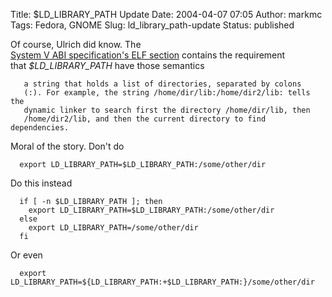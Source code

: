 Title: $LD_LIBRARY_PATH Update
Date: 2004-04-07 07:05
Author: markmc
Tags: Fedora, GNOME
Slug: ld_library_path-update
Status: published

Of course, Ulrich did know. The [  
System V ABI specification's ELF
section](http://www.caldera.com/developers/gabi/latest/ch5.dynamic.html#shobj_dependencies)
contains the requirement  
that *\$LD\_LIBRARY\_PATH* have those semantics

       a string that holds a list of directories, separated by colons
       (:). For example, the string /home/dir/lib:/home/dir2/lib: tells the
       dynamic linker to search first the directory /home/dir/lib, then
       /home/dir2/lib, and then the current directory to find dependencies.
      

</p>
Moral of the story. Don't do

      export LD_LIBRARY_PATH=$LD_LIBRARY_PATH:/some/other/dir
      

Do this instead

      if [ -n $LD_LIBRARY_PATH ]; then
        export LD_LIBRARY_PATH=$LD_LIBRARY_PATH:/some/other/dir
      else
        export LD_LIBRARY_PATH=/some/other/dir
      fi
      

Or even

      export LD_LIBRARY_PATH=${LD_LIBRARY_PATH:+$LD_LIBRARY_PATH:}/some/other/dir
      

</p>

